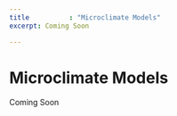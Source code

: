 ```yaml
---
title          : "Microclimate Models"
excerpt: Coming Soon

---
```

<h1>Microclimate Models</h1>


<p>
Coming Soon